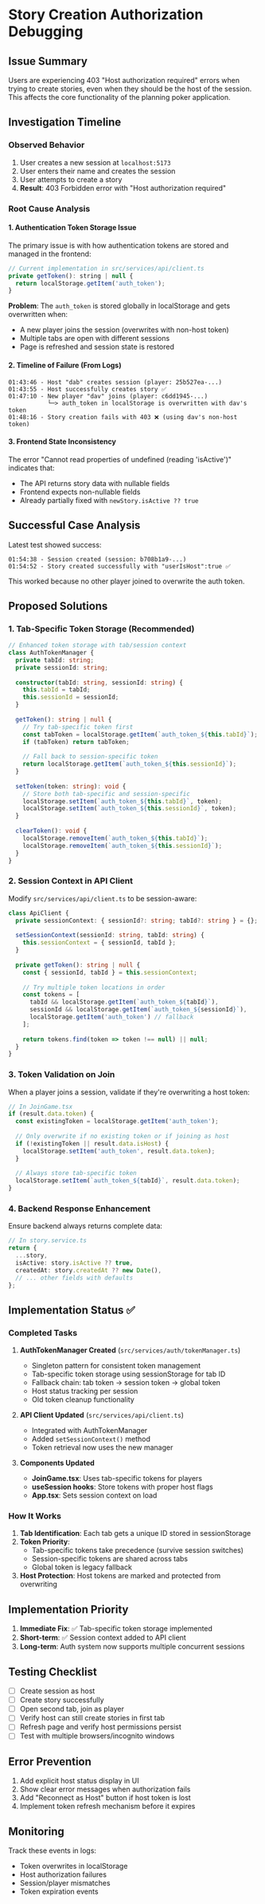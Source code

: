 # Story Creation Authorization Debugging

## Issue Summary
Users are experiencing 403 "Host authorization required" errors when trying to create stories, even when they should be the host of the session. This affects the core functionality of the planning poker application.

## Investigation Timeline

### Observed Behavior
1. User creates a new session at `localhost:5173`
2. User enters their name and creates the session
3. User attempts to create a story
4. **Result**: 403 Forbidden error with "Host authorization required"

### Root Cause Analysis

#### 1. Authentication Token Storage Issue
The primary issue is with how authentication tokens are stored and managed in the frontend:

```javascript
// Current implementation in src/services/api/client.ts
private getToken(): string | null {
  return localStorage.getItem('auth_token');
}
```

**Problem**: The `auth_token` is stored globally in localStorage and gets overwritten when:
- A new player joins the session (overwrites with non-host token)
- Multiple tabs are open with different sessions
- Page is refreshed and session state is restored

#### 2. Timeline of Failure (From Logs)

```
01:43:46 - Host "dab" creates session (player: 25b527ea-...)
01:43:55 - Host successfully creates story ✅
01:47:10 - New player "dav" joins (player: c6dd1945-...)
           └─> auth_token in localStorage is overwritten with dav's token
01:48:16 - Story creation fails with 403 ❌ (using dav's non-host token)
```

#### 3. Frontend State Inconsistency
The error "Cannot read properties of undefined (reading 'isActive')" indicates that:
- The API returns story data with nullable fields
- Frontend expects non-nullable fields
- Already partially fixed with `newStory.isActive ?? true`

## Successful Case Analysis

Latest test showed success:
```
01:54:38 - Session created (session: b708b1a9-...)
01:54:52 - Story created successfully with "userIsHost":true ✅
```

This worked because no other player joined to overwrite the auth token.

## Proposed Solutions

### 1. Tab-Specific Token Storage (Recommended)

```typescript
// Enhanced token storage with tab/session context
class AuthTokenManager {
  private tabId: string;
  private sessionId: string;
  
  constructor(tabId: string, sessionId: string) {
    this.tabId = tabId;
    this.sessionId = sessionId;
  }
  
  getToken(): string | null {
    // Try tab-specific token first
    const tabToken = localStorage.getItem(`auth_token_${this.tabId}`);
    if (tabToken) return tabToken;
    
    // Fall back to session-specific token
    return localStorage.getItem(`auth_token_${this.sessionId}`);
  }
  
  setToken(token: string): void {
    // Store both tab-specific and session-specific
    localStorage.setItem(`auth_token_${this.tabId}`, token);
    localStorage.setItem(`auth_token_${this.sessionId}`, token);
  }
  
  clearToken(): void {
    localStorage.removeItem(`auth_token_${this.tabId}`);
    localStorage.removeItem(`auth_token_${this.sessionId}`);
  }
}
```

### 2. Session Context in API Client

Modify `src/services/api/client.ts` to be session-aware:

```typescript
class ApiClient {
  private sessionContext: { sessionId?: string; tabId?: string } = {};
  
  setSessionContext(sessionId: string, tabId: string) {
    this.sessionContext = { sessionId, tabId };
  }
  
  private getToken(): string | null {
    const { sessionId, tabId } = this.sessionContext;
    
    // Try multiple token locations in order
    const tokens = [
      tabId && localStorage.getItem(`auth_token_${tabId}`),
      sessionId && localStorage.getItem(`auth_token_${sessionId}`),
      localStorage.getItem('auth_token') // fallback
    ];
    
    return tokens.find(token => token !== null) || null;
  }
}
```

### 3. Token Validation on Join

When a player joins a session, validate if they're overwriting a host token:

```typescript
// In JoinGame.tsx
if (result.data.token) {
  const existingToken = localStorage.getItem('auth_token');
  
  // Only overwrite if no existing token or if joining as host
  if (!existingToken || result.data.isHost) {
    localStorage.setItem('auth_token', result.data.token);
  }
  
  // Always store tab-specific token
  localStorage.setItem(`auth_token_${tabId}`, result.data.token);
}
```

### 4. Backend Response Enhancement

Ensure backend always returns complete data:

```typescript
// In story.service.ts
return {
  ...story,
  isActive: story.isActive ?? true,
  createdAt: story.createdAt ?? new Date(),
  // ... other fields with defaults
};
```

## Implementation Status ✅

### Completed Tasks

1. **AuthTokenManager Created** (`src/services/auth/tokenManager.ts`)
   - Singleton pattern for consistent token management
   - Tab-specific token storage using sessionStorage for tab ID
   - Fallback chain: tab token → session token → global token
   - Host status tracking per session
   - Old token cleanup functionality

2. **API Client Updated** (`src/services/api/client.ts`)
   - Integrated with AuthTokenManager
   - Added `setSessionContext()` method
   - Token retrieval now uses the new manager

3. **Components Updated**
   - **JoinGame.tsx**: Uses tab-specific tokens for players
   - **useSession hooks**: Store tokens with proper host flags
   - **App.tsx**: Sets session context on load

### How It Works

1. **Tab Identification**: Each tab gets a unique ID stored in sessionStorage
2. **Token Priority**: 
   - Tab-specific tokens take precedence (survive session switches)
   - Session-specific tokens are shared across tabs
   - Global token is legacy fallback
3. **Host Protection**: Host tokens are marked and protected from overwriting

## Implementation Priority

1. **Immediate Fix**: ✅ Tab-specific token storage implemented
2. **Short-term**: ✅ Session context added to API client
3. **Long-term**: Auth system now supports multiple concurrent sessions

## Testing Checklist

- [ ] Create session as host
- [ ] Create story successfully
- [ ] Open second tab, join as player
- [ ] Verify host can still create stories in first tab
- [ ] Refresh page and verify host permissions persist
- [ ] Test with multiple browsers/incognito windows

## Error Prevention

1. Add explicit host status display in UI
2. Show clear error messages when authorization fails
3. Add "Reconnect as Host" button if host token is lost
4. Implement token refresh mechanism before it expires

## Monitoring

Track these events in logs:
- Token overwrites in localStorage
- Host authorization failures
- Session/player mismatches
- Token expiration events